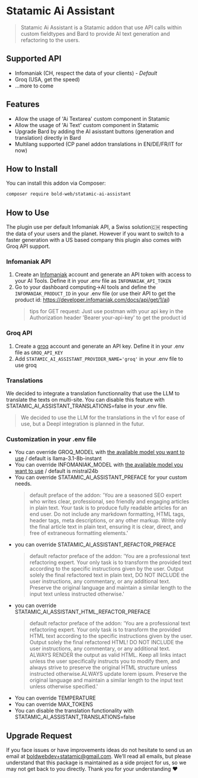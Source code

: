 # Statamic Ai Assistant

> Statamic Ai Assistant is a Statamic addon that use API calls within custom fieldtypes and Bard to provide AI text generation and refactoring to the users.

## Supported API

- Infomaniak (CH, respect the data of your clients) - *Default*
- Groq (USA, get the speed)
- ...more to come


## Features

- Allow the usage of 'Ai Textarea' custom component in Statamic
- Allow the usage of 'Ai Text' custom component in Statamic
- Upgrade Bard by adding the AI asisstant buttons (generation and translation) directly in Bard
- Multilang supported (CP panel addon translations in EN/DE/FR/IT for now)

## How to Install

You can install this addon via Composer:

``` bash
composer require bold-web/statamic-ai-assistant
```

## How to Use
The plugin use per default Infomaniak API, a  Swiss solution🇨🇭 respecting the data of your users and the planet. However if you want to switch to a faster generation with a US based company this plugin also comes with Groq API support.

### Infomaniak API
1. Create an [Infomaniak](https://manager.infomaniak.com) account and generate an API token with access to your AI Tools. Define it in your .env file as ```INFOMANIAK_API_TOKEN``` 
2. Go to your dashboard computing->AI tools and define the `INFOMANIAK_PRODUCT_ID` in your .env file (or use their API to get the product id: https://developer.infomaniak.com/docs/api/get/1/ai)
   >tips for GET request: Just use postman with your api key in the Authorization header 'Bearer your-api-key' to get the product id

### Groq API
1. Create a [groq](https://groq.com/) account and generate an API key. Define it in your .env file as ```GROQ_API_KEY```
2. Add `STATAMIC_AI_ASSISTANT_PROVIDER_NAME='groq'` in your .env file to use groq

### Translations
We decided to integrate a translation functionnality that use the LLM to translate the texts on multi-site.
You can disable this feature with STATAMIC_AI_ASSISTANT_TRANSLATIONS=false in your .env file.

> We decided to use the LLM for the translations in the v1 for ease of use, but a Deepl integration is planned in the futur.

### Customization in your .env file

- You can override GROQ_MODEL with [the available model you want to use](https://console.groq.com/docs/models) / default is llama-3.1-8b-instant
- You can override INFOMANIAK_MODEL with [the available model you want to use](https://www.infomaniak.com/fr/hebergement/ai-tools/open-source-models) / default is mistral24b
- You can override STATAMIC_AI_ASSISTANT_PREFACE for your custom needs.
  > default preface of the addon: 'You are a seasoned SEO expert who writes clear, professional, seo friendly and engaging articles in plain text. Your task is to produce fully readable articles for an end user. Do not include any markdown formatting, HTML tags, header tags, meta descriptions, or any other markup. Write only the final article text in plain text, ensuring it is clear, direct, and free of extraneous formatting elements.'
- you can override STATAMIC_AI_ASSISTANT_REFACTOR_PREFACE
  > default refactor preface of the addon: 'You are a professional text refactoring expert. Your only task is to transform the provided text according to the specific instructions given by the user. Output solely the final refactored text in plain text, DO NOT INCLUDE the user instructions, any commentary, or any additional text. Preserve the original language and maintain a similar length to the input text unless instructed otherwise.'
- you can override STATAMIC_AI_ASSISTANT_HTML_REFACTOR_PREFACE
  > default refactor preface of the addon: 'You are a professional text refactoring expert. Your only task is to transform the provided HTML text according to the specific instructions given by the user. Output solely the final refactored HTML! DO NOT INCLUDE the user instructions, any commentary, or any additional text. ALWAYS RENDER the output as valid HTML. Keep all links intact unless the user specifically instructs you to modify them, and always strive to preserve the original HTML structure unless instructed otherwise.ALWAYS update lorem ipsum. Preserve the original language and maintain a similar length to the input text unless otherwise specified.'
- You can override TEMPERATURE
- You can override MAX_TOKENS
- You can disable the translation functionality with STATAMIC_AI_ASSISTANT_TRANSLATIONS=false

## Upgrade Request
If you face issues or have improvements ideas do not hesitate to send us an email at [boldwebdev+statamic@gmail.com](mailto:boldwebdev+statamic@gmail.com). We’ll read all emails, but please understand that this package is maintained as a side project for us, so we may not get back to you directly. Thank you for your understanding ❤️ 